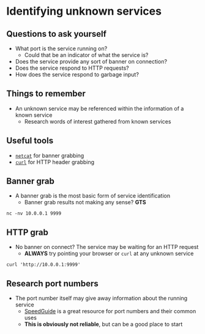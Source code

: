 # Identifying unknown services

## Questions to ask yourself
  *  What port is the service running on?
      *  Could that be an indicator of what the service is?
  *  Does the service provide any sort of banner on connection?
  *  Does the service respond to HTTP requests?
  *  How does the service respond to garbage input?

## Things to remember
  *  An unknown service may be referenced within the information of a known service
      *  Research words of interest gathered from known services

## Useful tools
  *  [`netcat`](http://www.stearns.org/nc/) for banner grabbing
  *  [`curl`](https://curl.se/) for HTTP header grabbing

## Banner grab  
  *  A banner grab is the most basic form of service identification
      *  Banner grab results not making any sense? **GTS**

```
nc -nv 10.0.0.1 9999
```

## HTTP grab
  *  No banner on connect? The service may be waiting for an HTTP request
      *  **ALWAYS** try pointing your browser or `curl` at any unknown service

```
curl 'http://10.0.0.1:9999'
```

## Research port numbers
  *  The port number itself may give away information about the running service
      *  [SpeedGuide](http://www.speedguide.net) is a great resource for port numbers and their common uses
      *  **This is obviously not reliable**, but can be a good place to start

